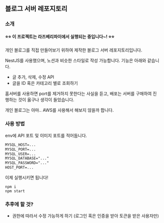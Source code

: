 ## 블로그 서버 레포지토리

### 소개

#### ⭐⭐ 이 프로젝트는 라즈베리파이에서 실행되는 중입니다~! ⭐⭐

개인 블로그를 직접 만들어보기 위하여 제작한 블로그 서버 레포지토리입니다.

NestJS를 사용했으며, 노션과 비슷한 스타일로 작성 가능합니다. 기능은 아래와 같습니다.

- 글 추가, 삭제, 수정 API
- 글을 ID 혹은 카테고리 별로 조회하기

홈서버를 사용하면 port를 제거하지 못한다는 사실을 듣고, 배포는 서버를 구매하여 진행하는 것이 옳구나 생각이 들었습니다.

개인 블로그는 아마.. AWS를 사용해서 해보지 않을까 합니다.

### 사용 방법

env에 API 포트 및 이미지 포트를 적어둡니다.

```md
MYSQL_HOST=...
MYSQL_PORT=...
MYSQL_USER=...
MYSQL_DATABASE="..."
MYSQL_PASSWORD="..."
HOST_PORT=...
```

이제 실행시키면 됩니다!

```shell
npm i
npm start
```

### 추후에 할 것?

- 권한에 따라서 수정 가능하게 하기 (로그인 혹은 인증을 받아 토큰을 받은 사용자만)
